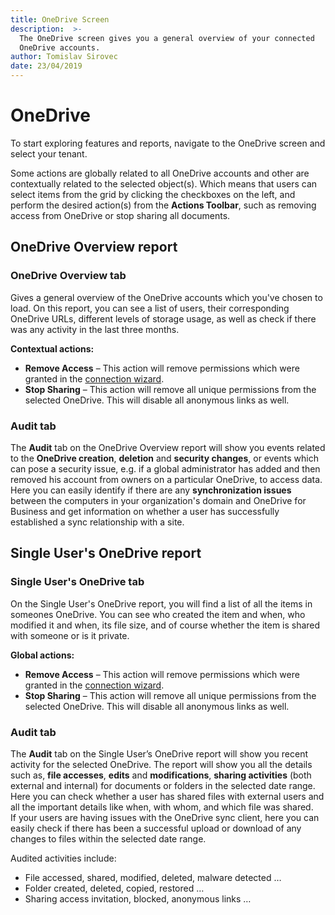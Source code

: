 ```yaml
---
title: OneDrive Screen
description:  >-
  The OneDrive screen gives you a general overview of your connected
  OneDrive accounts.
author: Tomislav Sirovec
date: 23/04/2019
---
```


# OneDrive

To start exploring features and reports, navigate to the OneDrive screen and select your tenant.

Some actions are globally related to all OneDrive accounts and other are contextually related to the selected object(s). Which means that users can select items from the grid by clicking the checkboxes on the left, and perform the desired action(s) from the __Actions Toolbar__, such as removing access from OneDrive or stop sharing all documents.

## OneDrive Overview report

### OneDrive Overview tab

Gives a general overview of the OneDrive accounts which you've chosen to load. On this report, you can see a list of users, their corresponding OneDrive URLs, different levels of storage usage, as well as check if there was any activity in the last three months.

**Contextual actions:**

* **Remove Access** – This action will remove permissions which were granted in the [connection wizard](../how-to/connect-to-office-365.md#onedrive). 
* **Stop Sharing** – This action will remove all unique permissions from the selected OneDrive. This will disable all anonymous links as well.

### Audit tab

The __Audit__ tab on the OneDrive Overview report will show you events related to the __OneDrive creation__, __deletion__ and __security changes__, or events which can pose a security issue, e.g. if a global administrator has added and then removed his account from owners on a particular OneDrive, to access data.  
Here you can easily identify if there are any __synchronization issues__ between the computers in your organization's domain and OneDrive for Business and get information on whether a user has successfully established a sync relationship with a site.

## Single User's OneDrive report

### Single User's OneDrive tab

On the Single User's OneDrive report, you will find a list of all the items in someones OneDrive. You can see who created the item and when, who modified it and when, its file size, and of course whether the item is shared with someone or is it private.

**Global actions:**

* **Remove Access** – This action will remove permissions which were granted in the [connection wizard](../how-to/connect-to-office-365.md#onedrive). 
* **Stop Sharing** – This action will remove all unique permissions from the selected OneDrive. This will disable all anonymous links as well.

### Audit tab

The __Audit__ tab on the Single User’s OneDrive report will show you recent activity for the selected OneDrive. The report will show you all the details such as, __file accesses__, __edits__ and __modifications__, __sharing activities__ (both external and internal) for documents or folders in the selected date range.  
Here you can check whether a user has shared files with external users and all the important details like when, with whom, and which file was shared.  
If your users are having issues with the OneDrive sync client, here you can easily check if there has been a successful upload or download of any changes to files within the selected date range.

Audited activities include: 
+ File accessed, shared, modified, deleted, malware detected …
+ Folder created, deleted, copied, restored …
+ Sharing access invitation, blocked, anonymous links …